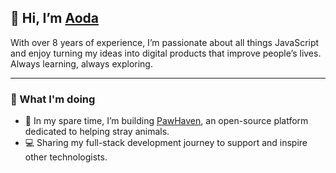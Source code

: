 ## 👋 Hi, I’m [Aoda](https://aoda.vercel.app)

With over 8 years of experience, I’m passionate about all things JavaScript and enjoy turning my ideas into digital products that improve people’s lives. Always learning, always exploring.

---

### 🔭 What I'm doing

- 🌱 In my spare time, I’m building [PawHaven](https://pawhaven-love.vercel.app), an open-source platform dedicated to helping stray animals.  
- 💻 Sharing my full-stack development journey to support and inspire other technologists.  
